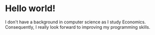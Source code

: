 # Hello world!
I don't have a background in computer science as I study Economics. Consequently, I really look forward to improving my programming skills.
